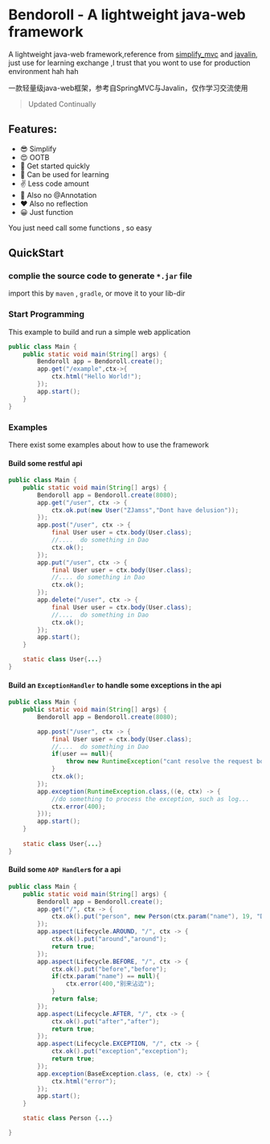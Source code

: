 # Bendoroll - A lightweight java-web framework

A lightweight java-web framework,reference from [simplify_mvc](https://github.com/ZJamss/Simplify_MVC) and [javalin](https://github.com/javalin/javalin), just use for learning exchange ,I trust that you wont to use for production environment hah hah

一款轻量级java-web框架，参考自SpringMVC与Javalin，仅作学习交流使用

 > Updated Continually 


## Features:
  - 😎 Simplify
  - 😍 OOTB 
  - 🚀 Get started quickly
  - 📕 Can be used for learning
  - ✌️ Less code amount
  - 🦾 Also no @Annotation
  - ❤️ Also no reflection
  - 😀 Just function
  
  You just need call some functions , so easy

## QuickStart

### complie the source code to generate `*.jar` file
import this by `maven` , `gradle`, or move it to your lib-dir

### Start Programming
This example to build and run a simple web application
```java
public class Main {
    public static void main(String[] args) {
        Bendoroll app = Bendoroll.create();
        app.get("/example",ctx->{
            ctx.html("Hello World!");
        });
        app.start();
    }
}
```
### Examples
There exist some examples about how to use the framework

#### Build some restful api
```java
public class Main {
    public static void main(String[] args) {
        Bendoroll app = Bendoroll.create(8080);
        app.get("/user", ctx -> {
            ctx.ok.put(new User("ZJamss","Dont have delusion"));
        });
        app.post("/user", ctx -> {
            final User user = ctx.body(User.class);
            //....  do something in Dao 
            ctx.ok();
        });
        app.put("/user", ctx -> {
            final User user = ctx.body(User.class);
            //.... do something in Dao 
            ctx.ok();
        });
        app.delete("/user", ctx -> {
            final User user = ctx.body(User.class);
            //....  do something in Dao 
            ctx.ok();
        });
        app.start();
    }

    static class User{...}
}
```

#### Build an `ExceptionHandler` to handle some exceptions in the api
```java
public class Main {
    public static void main(String[] args) {
        Bendoroll app = Bendoroll.create(8080);

        app.post("/user", ctx -> {
            final User user = ctx.body(User.class);
            //....  do something in Dao
            if(user == null){
                throw new RuntimeException("cant resolve the request body");
            }
            ctx.ok();
        });
        app.exception(RuntimeException.class,((e, ctx) -> {
            //do something to process the exception, such as log...
            ctx.error(400);
        }));
        app.start();
    }
    
    static class User{...}
}
```

#### Build some `AOP Handler`s for a api
```java
public class Main {
    public static void main(String[] args) {
        Bendoroll app = Bendoroll.create();
        app.get("/", ctx -> {
            ctx.ok().put("person", new Person(ctx.param("name"), 19, "Dont have delusion"));
        });
        app.aspect(Lifecycle.AROUND, "/", ctx -> {
            ctx.ok().put("around","around");
            return true;
        });
        app.aspect(Lifecycle.BEFORE, "/", ctx -> {
            ctx.ok().put("before","before");
            if(ctx.param("name") == null){
                ctx.error(400,"别来沾边");
            }
            return false;
        });
        app.aspect(Lifecycle.AFTER, "/", ctx -> {
            ctx.ok().put("after","after");
            return true;
        });
        app.aspect(Lifecycle.EXCEPTION, "/", ctx -> {
            ctx.ok().put("exception","exception");
            return true;
        });
        app.exception(BaseException.class, (e, ctx) -> {
            ctx.html("error");
        });
        app.start();
    }

    static class Person {...}

}
```
